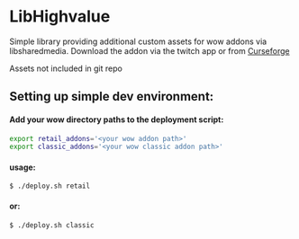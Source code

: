 # LibHighvalue

Simple library providing additional custom assets for wow addons via libsharedmedia. Download the addon via the twitch app or from [Curseforge](https://www.curseforge.com/wow/addons/libhighvalue)

Assets not included in git repo

## Setting up simple dev environment:

#### Add your wow directory paths to the deployment script:
``` bash
export retail_addons='<your wow addon path>'
export classic_addons='<your wow classic addon path>'
```
#### usage:
    $ ./deploy.sh retail
#### or:
    $ ./deploy.sh classic